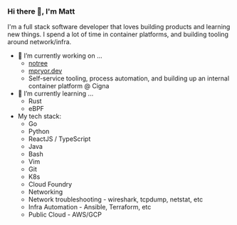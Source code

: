 ### Hi there 👋, I'm Matt

I'm a full stack software developer that loves building products and learning new things. 
I spend a lot of time in container platforms, and building tooling around network/infra.

- 🔭 I’m currently working on ...
  - [notree](https://github.com/notree-md/notree)
  - [mpryor.dev](https://mpryor.dev)
  - Self-service tooling, process automation, and building up an internal container platform @ Cigna
- 🌱 I’m currently learning ... 
  - Rust
  - eBPF
- My tech stack:
  - Go
  - Python
  - ReactJS / TypeScript
  - Java
  - Bash
  - Vim
  - Git
  - K8s
  - Cloud Foundry
  - Networking
  - Network troubleshooting - wireshark, tcpdump, netstat, etc
  - Infra Automation - Ansible, Terraform, etc
  - Public Cloud - AWS/GCP
